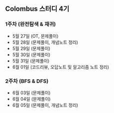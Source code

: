 ## Colombus 스터디 4기

### 1주차 (완전탐색 & 재귀)
- 5월 27일 (OT, 문제풀이)
- 5월 28일 (문제풀이, 개념노트 정리)
- 5월 29일 (문제풀이)
- 5월 30일 (문제풀이)
- 5월 31일 (문제풀이)
- 6월 01일 (코드리뷰, 오답노트 및 알고리즘 노트 정리)


### 2주차 (BFS & DFS)
- 6월 03일 (문제풀이)
- 6월 04일 (문제풀이)
- 6월 05일 (문제풀이, 개념노트 정리)